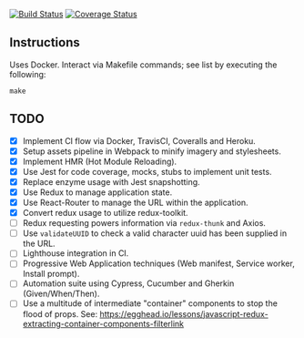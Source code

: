 [![Build Status](https://github.com/anthonyhastings/dishonored2-power-calculator/workflows/test-and-release/badge.svg?branch=master "Build Status")](https://github.com/anthonyhastings/dishonored2-power-calculator/actions?query=workflow%3Atest-and-release+branch%3Amaster)
[![Coverage Status](https://codecov.io/gh/anthonyhastings/dishonored2-power-calculator/branch/master/graph/badge.svg "Coverage Status")](https://codecov.io/gh/anthonyhastings/dishonored2-power-calculator)

## Instructions

Uses Docker.
Interact via Makefile commands; see list by executing the following:
```
make
```


## TODO
- [X] Implement CI flow via Docker, TravisCI, Coveralls and Heroku.
- [X] Setup assets pipeline in Webpack to minify imagery and stylesheets.
- [X] Implement HMR (Hot Module Reloading).
- [X] Use Jest for code coverage, mocks, stubs to implement unit tests.
- [X] Replace enzyme usage with Jest snapshotting.
- [X] Use Redux to manage application state.
- [X] Use React-Router to manage the URL within the application.
- [X] Convert redux usage to utilize redux-toolkit.
- [ ] Redux requesting powers information via `redux-thunk` and Axios.
- [ ] Use `validateUUID` to check a valid character uuid has been supplied in the URL.
- [ ] Lighthouse integration in CI.
- [ ] Progressive Web Application techniques (Web manifest, Service worker, Install prompt).
- [ ] Automation suite using Cypress, Cucumber and Gherkin (Given/When/Then).
- [ ] Use a multitude of intermediate "container" components to stop the flood of props. See: https://egghead.io/lessons/javascript-redux-extracting-container-components-filterlink
